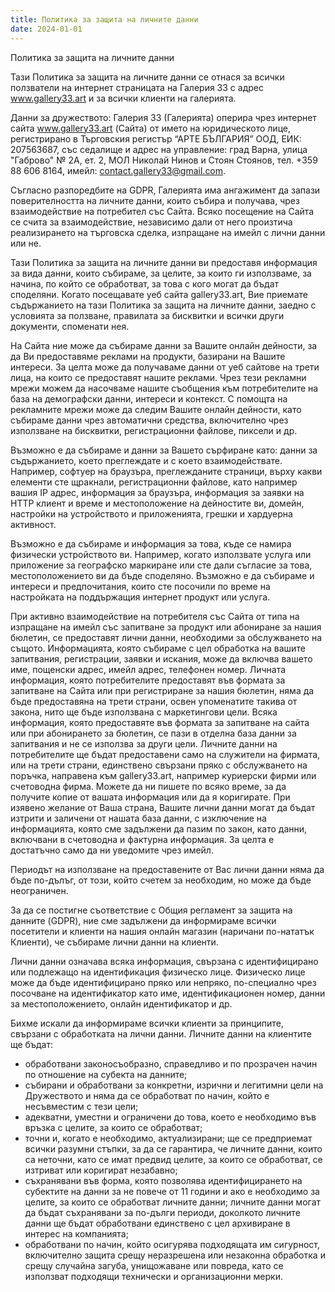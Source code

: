 ```yaml
---
title: Политика за защита на личните данни
date: 2024-01-01
---
```

Политика за защита на личните данни



Тази Политика за защита на личните данни се отнася за всички ползватели на интернет страницата на Галерия 33 с адрес www.gallery33.art и за всички клиенти на галерията.



Данни за дружеството: Галерия 33 (Галерията) оперира чрез интернет сайта www.gallery33.art (Сайта) от името на юридическото лице, регистрирано в Търговския регистър “АРТЕ БЪЛГАРИЯ” ООД, ЕИК: 207563687, със седалище и адрес на управление: град Варна, улица "Габрово" № 2А, ет. 2, МОЛ Николай Нинов и Стоян Стоянов, тел. +359 88 606 8164, имейл: contact.gallery33@gmail.com.



Съгласно разпоредбите на GDPR, Галерията има ангажимент да запази поверителността на личните данни, които събира и получава, чрез взаимодействие на потребител със Сайта. Всяко посещение на Сайта се счита за взаимодействие, независимо дали от него произтича реализирането на търговска сделка, изпращане на имейл с лични данни или не.



Тази Политика за защита на личните данни ви предоставя информация за вида данни, които събираме, за целите, за които ги използваме, за начина, по който се обработват, за това с кого могат да бъдат споделяни. Когато посещавате уеб сайта gallery33.art, Вие приемате съдържанието на тази Политика за защита на личните данни, заедно с условията за ползване, правилата за бисквитки и всички други документи, споменати нея.



На Сайта ние може да събираме данни за Вашите онлайн дейности, за да Ви предоставяме реклами на продукти, базирани на Вашите интереси. За целта може да получаваме данни от уеб сайтове на трети лица, на които се предоставят нашите реклами. Чрез тези рекламни мрежи можем да насочваме нашите съобщения към потребителите на база на демографски данни, интереси и контекст. С помощта на рекламните мрежи може да следим Вашите онлайн дейности, като събираме данни чрез автоматични средства, включително чрез използване на бисквитки, регистрационни файлове, пиксели и др.



Възможно е да събираме и данни за Вашето сърфиране като: данни за съдържанието, което преглеждате и с което взаимодействате. Например, софтуер на браузъра, преглежданите страници, върху какви елементи сте щракнали, регистрационни файлове, като например вашия IP адрес, информация за браузъра, информация за заявки на HTTP клиент и време и местоположение на дейностите ви, домейн, настройки на устройството и приложенията, грешки и хардуерна активност.



Възможно е да събираме и информация за това, къде се намира физически устройството ви. Например, когато използвате услуга или приложение за географско маркиране или сте дали съгласие за това, местоположението ви да бъде споделяно. Възможно е да събираме и интереси и предпочитания, които сте посочили по време на настройката на поддържащия интернет продукт или услуга. 



При активно взаимодействие на потребителя със Сайта от типа на изпращане на имейл със запитване за продукт или абониране за нашия бюлетин, се предоставят лични данни, необходими за обслужването на същото. Информацията, която събираме с цел обработка на вашите запитвания, регистрации, заявки и искания, може да включва вашето име, пощенски адрес, имейл адрес, телефонен номер. Личната информация, която потребителите предоставят във формата за запитване на Сайта или при регистриране за нашия бюлетин, няма да бъде предоставяна на трети страни, освен упоменатите такива от закона, нито ще бъде използвана с маркетингови цели. Всяка информация, която предоставяте във формата за запитване на сайта или при абонирането за бюлетин, се пази в отделна база данни за запитвания и не се използва за други цели. Личните данни на потребителите ще бъдат предоставени само на служители на фирмата, или на трети страни, единствено свързани пряко с обслужването на поръчка, направена към gallery33.art, например куриерски фирми или счетоводна фирма. Можете да ни пишете по всяко време, за да получите копие от вашата информация или да я коригирате. При изявено желание от Ваша страна, Вашите лични данни могат да бъдат изтрити и заличени от нашата база данни, с изключение на информацията, която сме задължени да пазим по закон, като данни, включвани в счетоводна и фактурна информация. За целта е достатъчно само да ни уведомите чрез имейл.



Периодът на използване на предоставените от Вас лични данни няма да бъде по-дълъг, от този, който счетем за необходим, но може да бъде неограничен. 



За да се постигне съответствие с Общия регламент за защита на данните (GDPR), ние сме задължени да информираме всички посетители и клиенти на нашия онлайн магазин (наричани по-нататък Клиенти), че събираме лични данни на клиенти.



Лични данни означава всяка информация, свързана с идентифицирано или подлежащо на идентификация физическо лице. Физическо лице може да бъде идентифицирано пряко или непряко, по-специално чрез посочване на идентификатор като име, идентификационен номер, данни за местоположението, онлайн идентификатор и др.



Бихме искали да информираме всички клиенти за принципите, свързани с обработката на лични данни. Личните данни на клиентите ще бъдат:



* обработвани законосъобразно, справедливо и по прозрачен начин по отношение на субекта на данните;
* събирани и обработвани за конкретни, изрични и легитимни цели на Дружеството и няма да се обработват по начин, който е несъвместим с тези цели;
* адекватни, уместни и ограничени до това, което е необходимо във връзка с целите, за които се обработват;
* точни и, когато е необходимо, актуализирани; ще се предприемат всички разумни стъпки, за да се гарантира, че личните данни, които са неточни, като се имат предвид целите, за които се обработват, се изтриват или коригират незабавно;
* съхранявани във форма, която позволява идентифицирането на субектите на данни за не повече от 11 години и ако е необходимо за целите, за които се обработват личните данни; личните данни могат да бъдат съхранявани за по-дълги периоди, доколкото личните данни ще бъдат обработвани единствено с цел архивиране в интерес на компанията;
* обработвани по начин, който осигурява подходящата им сигурност, включително защита срещу неразрешена или незаконна обработка и срещу случайна загуба, унищожаване или повреда, като се използват подходящи технически и организационни мерки.
